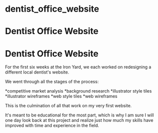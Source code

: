 dentist_office_website
======================
# Dentist Office Website

# Dentist Office Website

For the first six weeks at the Iron Yard, we each worked on redesigning a different local dentist's website.

We went through all the stages of the process:

*competitive market analysis
*background research
*illustrator style tiles
*illustrator wireframes
*web style tiles
*web wireframes

This is the culmination of all that work on my very first website. 

It's meant to be educational for the most part, which is why I am sure I will one day look back at this project and realize just how much my skills have improved with time and experience in the field. 
